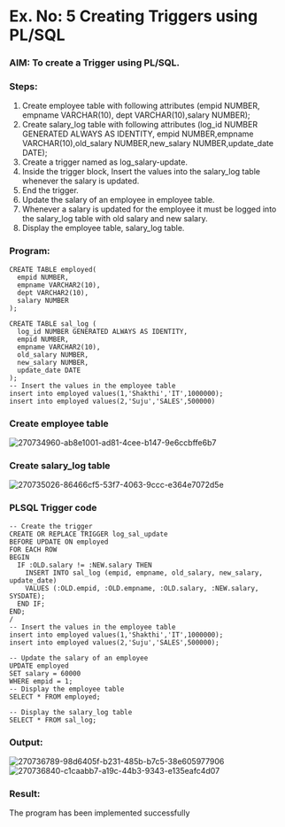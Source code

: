 # Ex. No: 5 Creating Triggers using PL/SQL

### AIM: To create a Trigger using PL/SQL.

### Steps:
1. Create employee table with following attributes (empid NUMBER, empname VARCHAR(10), dept VARCHAR(10),salary NUMBER);
2. Create salary_log table with following attributes (log_id NUMBER GENERATED ALWAYS AS IDENTITY, empid NUMBER,empname VARCHAR(10),old_salary NUMBER,new_salary NUMBER,update_date DATE);
3. Create a trigger named as log_salary-update.
4. Inside the trigger block, Insert the values into the salary_log table whenever the salary is updated.
5. End the trigger.
6. Update the salary of an employee in employee table.
7. Whenever a salary is updated for the employee it must be logged into the salary_log table with old salary and new salary.
8. Display the employee table, salary_log table.

### Program:
```
CREATE TABLE employed(
  empid NUMBER,
  empname VARCHAR2(10),
  dept VARCHAR2(10),
  salary NUMBER
);

CREATE TABLE sal_log (
  log_id NUMBER GENERATED ALWAYS AS IDENTITY,
  empid NUMBER,
  empname VARCHAR2(10),
  old_salary NUMBER,
  new_salary NUMBER,
  update_date DATE
);
-- Insert the values in the employee table
insert into employed values(1,'Shakthi','IT',1000000);
insert into employed values(2,'Suju','SALES',500000)
```

### Create employee table

![270734960-ab8e1001-ad81-4cee-b147-9e6ccbffe6b7](https://github.com/Aravindsamy04/Ex-No-5-Creating-Triggers-using-PL-SQL/assets/113497037/7bf7efb4-7ae1-4caa-9443-04d0da79a4ab)


### Create salary_log table
![270735026-86466cf5-53f7-4063-9ccc-e364e7072d5e](https://github.com/Aravindsamy04/Ex-No-5-Creating-Triggers-using-PL-SQL/assets/113497037/03bff78f-2ada-4be9-a894-3b7769264ac7)

### PLSQL Trigger code

```
-- Create the trigger
CREATE OR REPLACE TRIGGER log_sal_update
BEFORE UPDATE ON employed
FOR EACH ROW
BEGIN
  IF :OLD.salary != :NEW.salary THEN
    INSERT INTO sal_log (empid, empname, old_salary, new_salary, update_date)
    VALUES (:OLD.empid, :OLD.empname, :OLD.salary, :NEW.salary, SYSDATE);
  END IF;
END;
/
-- Insert the values in the employee table
insert into employed values(1,'Shakthi','IT',1000000);
insert into employed values(2,'Suju','SALES',500000);

-- Update the salary of an employee
UPDATE employed
SET salary = 60000
WHERE empid = 1;
-- Display the employee table
SELECT * FROM employed;

-- Display the salary_log table
SELECT * FROM sal_log;
```
### Output:
![270736789-98d6405f-b231-485b-b7c5-38e605977906](https://github.com/Aravindsamy04/Ex-No-5-Creating-Triggers-using-PL-SQL/assets/113497037/2672e471-7355-4ef3-9bbc-bdc73015a28b)
![270736840-c1caabb7-a19c-44b3-9343-e135eafc4d07](https://github.com/Aravindsamy04/Ex-No-5-Creating-Triggers-using-PL-SQL/assets/113497037/171daa71-f363-4b4f-a0a5-4eec6189f029)


### Result:
The program has been implemented successfully
